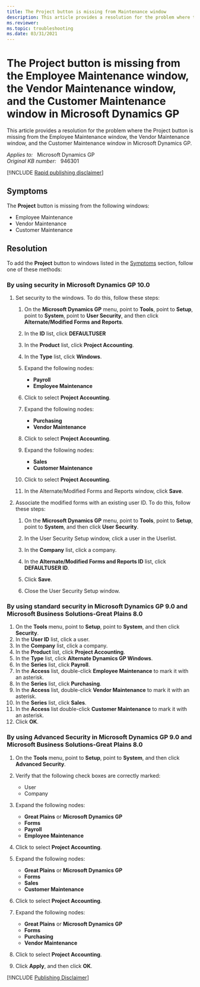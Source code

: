 ```yaml
---
title: The Project button is missing from Maintenance window
description: This article provides a resolution for the problem where the Project button is missing from the Employee Maintenance window, the Vendor Maintenance window, and the Customer Maintenance window in Microsoft Dynamics GP.
ms.reviewer: 
ms.topic: troubleshooting
ms.date: 03/31/2021
---
```

# The Project button is missing from the Employee Maintenance window, the Vendor Maintenance window, and the Customer Maintenance window in Microsoft Dynamics GP

This article provides a resolution for the problem where the Project button is missing from the Employee Maintenance window, the Vendor Maintenance window, and the Customer Maintenance window in Microsoft Dynamics GP.

_Applies to:_ &nbsp; Microsoft Dynamics GP  
_Original KB number:_ &nbsp; 946301  

[!INCLUDE [Rapid publishing disclaimer](../../../includes/rapid-publishing-disclaimer.md)]

## Symptoms

The **Project** button is missing from the following windows:

- Employee Maintenance
- Vendor Maintenance
- Customer Maintenance

## Resolution

To add the **Project** button to windows listed in the [Symptoms](#symptoms) section, follow one of these methods:

### By using security in Microsoft Dynamics GP 10.0

1. Set security to the windows. To do this, follow these steps:

    1. On the **Microsoft Dynamics GP** menu, point to **Tools**, point to **Setup**, point to **System**, point to **User Security**, and then click **Alternate/Modified Forms and Reports**.
    2. In the **ID** list, click **DEFAULTUSER**  
    3. In the **Product** list, click **Project Accounting**.
    4. In the **Type** list, click **Windows**.
    5. Expand the following nodes:

       - **Payroll**  
       - **Employee Maintenance**  

    6. Click to select **Project Accounting**.

    7. Expand the following nodes:

       - **Purchasing**  
       - **Vendor Maintenance**  

    8. Click to select **Project Accounting**.
    9. Expand the following nodes:

       - **Sales**  
       - **Customer Maintenance**  

    10. Click to select **Project Accounting**.
    11. In the Alternate/Modified Forms and Reports window, click **Save**.

2. Associate the modified forms with an existing user ID. To do this, follow these steps:

    1. On the **Microsoft Dynamics GP** menu, point to **Tools**, point to **Setup**, point to **System**, and then click **User Security**.

    2. In the User Security Setup window, click a user in the Userlist.

    3. In the **Company** list, click a company.

    4. In the **Alternate/Modified Forms and Reports ID** list, click **DEFAULTUSER ID**.

    5. Click **Save**.

    6. Close the User Security Setup window.

### By using standard security in Microsoft Dynamics GP 9.0 and Microsoft Business Solutions-Great Plains 8.0

1. On the **Tools** menu, point to **Setup**, point to **System**, and then click **Security**.
2. In the **User ID** list, click a user.
3. In the **Company** list, click a company.
4. In the **Product** list, click **Project Accounting**.
5. In the **Type** list, click **Alternate Dynamics GP Windows**.
6. In the **Series** list, click **Payroll**.
7. In the **Access** list, double-click **Employee Maintenance** to mark it with an asterisk.
8. In the **Series** list, click **Purchasing**.
9. In the **Access** list, double-click **Vendor Maintenance** to mark it with an asterisk.
10. In the **Series** list, click **Sales**.
11. In the **Access** list double-click **Customer Maintenance** to mark it with an asterisk.
12. Click **OK**.

### By using Advanced Security in Microsoft Dynamics GP 9.0 and Microsoft Business Solutions-Great Plains 8.0

1. On the **Tools** menu, point to **Setup**, point to **System**, and then click **Advanced Security**.

2. Verify that the following check boxes are correctly marked:

   - User
   - Company

3. Expand the following nodes:

   - **Great Plains** or **Microsoft Dynamics GP**  
   - **Forms**  
   - **Payroll**  
   - **Employee Maintenance**  

4. Click to select **Project Accounting**.

5. Expand the following nodes:

     - **Great Plains** or **Microsoft Dynamics GP**  
     - **Forms**  
     - **Sales**  
     - **Customer Maintenance**  

6. Click to select **Project Accounting**.

7. Expand the following nodes:

    - **Great Plains** or **Microsoft Dynamics GP**  
    - **Forms**  
    - **Purchasing**  
    - **Vendor Maintenance**  

8. Click to select **Project Accounting**.
9. Click **Apply**, and then click **OK**.

[!INCLUDE [Publishing Disclaimer](../../../includes/publishing-disclaimer.md)]
